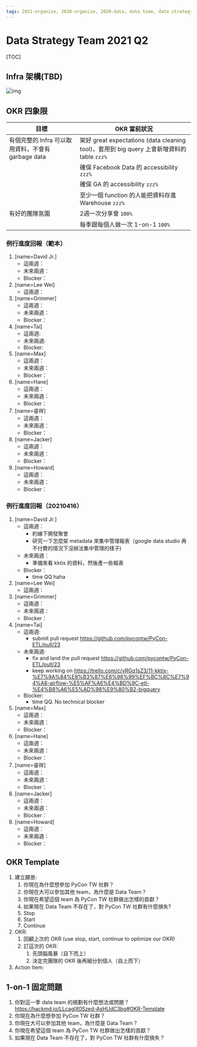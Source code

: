 ```yaml
---
tags: 2021-organize, 2020-organize, 2020-data, data team, data strategy, data-team, meeting minutes
---
```


Data Strategy Team 2021 Q2
===

[TOC]

## Infra 架構(TBD)

![img](https://i.imgur.com/x5Hhrfl.png)
## OKR 四象限

| 目標 | OKR 當前狀況 |
| -------- | -------- |
| 有個完整的 Infra 可以取用資料，不會有 garbage data |架好 great expectations (data cleaning tool)，套用到 big query 上會新增資料的 table `zzz%`
| |確保 Facebook Data 的 accessibility `zzz%`
| |確保 GA 的 accessibility  `zzz%`
| |至少一個 function 的人能把資料存進 Warehouse `zzz%`
| 有好的團隊氛圍 |2週一次分享會 `100%`
|  |每季跟每個人做一次 1-on-1 `100%`


### 例行進度回報（範本）
1. [name=David Jr.]
    * 這兩週： 
    * 未來兩週：
    * Blocker：
3. [name=Lee Wei]
    * 這兩週：
7. [name=Grimmer]
    * 這兩週：
    * 未來兩週：
    * Blocker：
9. [name=Tai]
    * 這兩週:
    * 未來兩週:
    * Blocker:
9. [name=Max]
    * 這兩週：
    * 未來兩週：
    * Blocker：
9. [name=Hane]
    * 這兩週：
    * 未來兩週：
    * Blocker：
9. [name=睿祥]
    * 這兩週：
    * 未來兩週：
    * Blocker：
10. [name=Jacker]
    * 這兩週：
    * 未來兩週：
    * Blocker：
10. [name=Howard]
    * 這兩週：
    * 未來兩週：
    * Blocker：


### 例行進度回報（20210416）
1. [name=David Jr.]
    * 這兩週： 
        * 約線下開發聚會
        * 研究一下怎麼架 metadata 來集中管理報表（google data studio 再不付費的情況下沒辦法集中管理的樣子)
    * 未來兩週：
        * 準備來看 kktix 的資料，然後產一些報表
    * Blocker：
        * time QQ haha
3. [name=Lee Wei]
    * 這兩週：
7. [name=Grimmer]
    * 這兩週：
    * 未來兩週：
    * Blocker：
9. [name=Tai]
    * 這兩週:
        * submit pull request https://github.com/pycontw/PyCon-ETL/pull/23
    * 未來兩週:
        * fix and land the pull request https://github.com/pycontw/PyCon-ETL/pull/23
        * keep working on https://trello.com/c/yRGq1sZ3/11-kktix-%E7%9A%84%E8%B3%87%E6%96%99%EF%BC%8C%E7%94%A8-airflow-%E5%AF%A6%E4%BD%9C-etl-%E4%B8%A6%E5%AD%98%E9%80%B2-bigquery
    * Blocker:
        * time QQ. No technical blocker
9. [name=Max]
    * 這兩週：
    * 未來兩週：
    * Blocker：
9. [name=Hane]
    * 這兩週：
    * 未來兩週：
    * Blocker：
9. [name=睿祥]
    * 這兩週：
    * 未來兩週：
    * Blocker：
10. [name=Jacker]
    * 這兩週：
    * 未來兩週：
    * Blocker：
10. [name=Howard]
    * 這兩週：
    * 未來兩週：
    * Blocker：



## OKR Template

1. 建立願景:
    1. 你現在為什麼想參加 PyCon TW 社群？
    2. 你現在大可以參加其他 team，為什麼是 Data Team？
    3. 你現在希望這個 team 為 PyCon TW 社群做出怎樣的貢獻？
    4. 如果現在 Data Team 不存在了，對 PyCon TW 社群有什麼損失?
    1. Stop
    2. Start
    3. Continue
2. OKR:
    1. 回顧上次的 OKR (use stop, start, continue to optimize our OKR)
    2. 訂這次的 OKR:
        1. 先頭腦風暴（自下而上）
        2. 決定完團隊的 OKR 後再細分到個人（自上而下）
4. Action Item:

## 1-on-1 固定問題

1. 你對這一季 data team 的規劃有什麼想法或問題？ https://hackmd.io/LLcaglX0Szed-AsHUdC3bg#OKR-Template
2. 你現在為什麼想參加 PyCon TW 社群？
3. 你現在大可以參加其他 team，為什麼是 Data Team？
4. 你現在希望這個 team 為 PyCon TW 社群做出怎樣的貢獻？
5. 如果現在 Data Team 不存在了，對 PyCon TW 社群有什麼損失？
